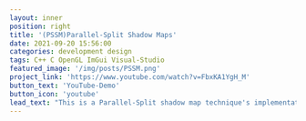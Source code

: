 ```yaml
---
layout: inner
position: right
title: '(PSSM)Parallel-Split Shadow Maps'
date: 2021-09-20 15:56:00
categories: development design
tags: C++ C OpenGL ImGui Visual-Studio
featured_image: '/img/posts/PSSM.png'
project_link: 'https://www.youtube.com/watch?v=FbxKA1YgH_M'
button_text: 'YouTube-Demo'
button_icon: 'youtube'
lead_text: "This is a Parallel-Split shadow map technique's implementation integrated into my Game Engine 'Akame'."
---
```

